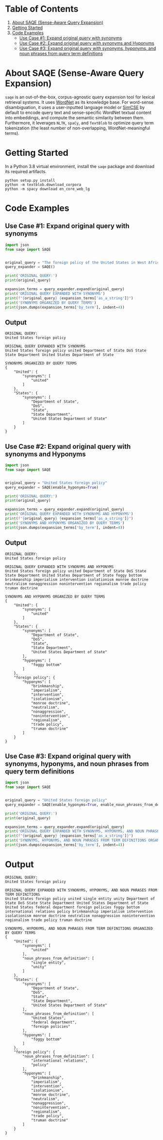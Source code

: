 # Table of Contents
 1. [About SAQE (Sense-Aware Query Expansion)](#about-saqe-sense-aware-query-expansion)
 2. [Getting Started](#getting-started)
 3. [Code Examples](#code-examples)
    - [Use Case #1: Expand original query with synonyms](#use-case-1-expand-original-query-with-synonyms)
    - [Use Case #2: Expand original query with synonyms and Hyponyms](#use-case-2-expand-original-query-with-synonyms-and-hyponyms)
    - [Use Case #3: Expand original query with synonyms, hyponyms, and noun phrases from query term definitions](#use-case-3-expand-original-query-with-synonyms-hyponyms-and-noun-phrases-from-query-term-definitions)

# About SAQE (Sense-Aware Query Expansion)
`saqe` is an out-of-the-box, corpus-agnostic query expansion tool for lexical retrieval systems. It uses 
[WordNet](https://wordnet.princeton.edu/) as its knowledge base. For word-sense disambiguation, it uses a user-inputted 
language model or [SimCSE](https://github.com/princeton-nlp/SimCSE) by default to encode query text and 
sense-specific WordNet textual content into embeddings, and compute the semantic similarity between them. Furthermore, 
it leverages `NLTK`, `spaCy`, and `TextBlob` to optimize query term tokenization (the least number of 
non-overlapping, WordNet-meaningful terms).

# Getting Started
In a Python 3.8 virtual environment, install the `saqe` package and download its required artifacts.
```shell
python setup.py install
python -m textblob.download_corpora
python -m spacy download en_core_web_lg
```

# Code Examples
## Use Case #1: Expand original query with synonyms
```python
import json
from saqe import SAQE


original_query = "The foreign policy of the United States in West Africa."
query_expander = SAQE()

print('ORIGINAL QUERY:')
print(original_query)

expansion_terms = query_expander.expand(original_query)
print('ORIGINAL QUERY EXPANDED WITH SYNONYMS')
print(f"{original_query} {expansion_terms['as_a_string']}")
print('SYNONYMS ORGANIZED BY QUERY TERMS')
print(json.dumps(expansion_terms['by_term'], indent=4))
```

## Output
```text
ORIGINAL QUERY:
United States foreign policy
```

```text
ORIGINAL QUERY EXPANDED WITH SYNONYMS
United States foreign policy united Department of State DoS State State Department United States Department of State
```

```text
SYNONYMS ORGANIZED BY QUERY TERMS
{
    "United": {
        "synonyms": [
            "united"
        ]
    },
    "States": {
        "synonyms": [
            "Department of State",
            "DoS",
            "State",
            "State Department",
            "United States Department of State"
        ]
    }
}
```

## Use Case #2: Expand original query with synonyms and Hyponyms
```python
import json
from saqe import SAQE


original_query = "United States foreign policy"
query_expander = SAQE(enable_hyponyms=True)

print('ORIGINAL QUERY:')
print(original_query)

expansion_terms = query_expander.expand(original_query)
print('ORIGINAL QUERY EXPANDED WITH SYNONYMS AND HYPONYMS')
print(f"{original_query} {expansion_terms['as_a_string']}")
print('SYNONYMS AND HYPONYMS ORGANIZED BY QUERY TERMS')
print(json.dumps(expansion_terms['by_term'], indent=4))
```

## Output
```text
ORIGINAL QUERY:
United States foreign policy
```

```text
ORIGINAL QUERY EXPANDED WITH SYNONYMS AND HYPONYMS
United States foreign policy united Department of State DoS State State Department United States Department of State foggy bottom brinkmanship imperialism intervention isolationism monroe doctrine neutralism nonaggression nonintervention regionalism trade policy truman doctrine
```

```text
SYNONYMS AND HYPONYMS ORGANIZED BY QUERY TERMS
{
    "United": {
        "synonyms": [
            "united"
        ]
    },
    "States": {
        "synonyms": [
            "Department of State",
            "DoS",
            "State",
            "State Department",
            "United States Department of State"
        ],
        "hyponyms": [
            "foggy bottom"
        ]
    },
    "foreign policy": {
        "hyponyms": [
            "brinkmanship",
            "imperialism",
            "intervention",
            "isolationism",
            "monroe doctrine",
            "neutralism",
            "nonaggression",
            "nonintervention",
            "regionalism",
            "trade policy",
            "truman doctrine"
        ]
    }
}
```

## Use Case #3: Expand original query with synonyms, hyponyms, and noun phrases from query term definitions
```python
import json
from saqe import SAQE


original_query = "United States foreign policy"
query_expander = SAQE(enable_hyponyms=True, enable_noun_phrases_from_definition=True)

print('ORIGINAL QUERY:')
print(original_query)

expansion_terms = query_expander.expand(original_query)
print('ORIGINAL QUERY EXPANDED WITH SYNONYMS, HYPONYMS, AND NOUN PHRASES FROM TERM DEFINITIONS')
print(f"{original_query} {expansion_terms['as_a_string']}")
print('SYNONYMS, HYPONYMS, AND NOUN PHRASES FROM TERM DEFINITIONS ORGANIZED BY QUERY TERMS')
print(json.dumps(expansion_terms['by_term'], indent=4))
```

# Output
```text
ORIGINAL QUERY:
United States foreign policy
```

```text
ORIGINAL QUERY EXPANDED WITH SYNONYMS, HYPONYMS, AND NOUN PHRASES FROM TERM DEFINITIONS
United States foreign policy united single entity unity Department of State DoS State State Department United States Department of State United States federal department foreign policies foggy bottom international relations policy brinkmanship imperialism intervention isolationism monroe doctrine neutralism nonaggression nonintervention regionalism trade policy truman doctrine
```

```text
SYNONYMS, HYPONYMS, AND NOUN PHRASES FROM TERM DEFINITIONS ORGANIZED BY QUERY TERMS
{
    "United": {
        "synonyms": [
            "united"
        ],
        "noun_phrases_from_definition": [
            "single entity",
            "unity"
        ]
    },
    "States": {
        "synonyms": [
            "Department of State",
            "DoS",
            "State",
            "State Department",
            "United States Department of State"
        ],
        "noun_phrases_from_definition": [
            "United States",
            "federal department",
            "foreign policies"
        ],
        "hyponyms": [
            "foggy bottom"
        ]
    },
    "foreign policy": {
        "noun_phrases_from_definition": [
            "international relations",
            "policy"
        ],
        "hyponyms": [
            "brinkmanship",
            "imperialism",
            "intervention",
            "isolationism",
            "monroe doctrine",
            "neutralism",
            "nonaggression",
            "nonintervention",
            "regionalism",
            "trade policy",
            "truman doctrine"
        ]
    }
}
```
